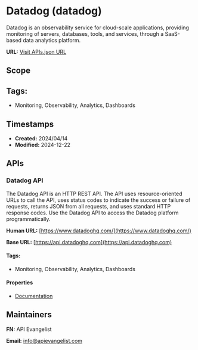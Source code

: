 # Datadog (datadog)
Datadog is an observability service for cloud-scale applications, providing monitoring of servers, databases, tools, and services, through a SaaS-based data analytics platform.

**URL:** [Visit APIs.json URL](https://raw.githubusercontent.com/api-search/infrastructure/main/_apis/pagerduty/apis.md)

## Scope


## Tags:

 - Monitoring, Observability, Analytics, Dashboards

## Timestamps

- **Created:** 2024/04/14 
- **Modified:** 2024-12-22 

## APIs

### Datadog API
The Datadog API is an HTTP REST API. The API uses resource-oriented URLs to call the API, uses status codes to indicate the success or failure of requests, returns JSON from all requests, and uses standard HTTP response codes. Use the Datadog API to access the Datadog platform programmatically.

**Human URL:** [https://www.datadoghq.com/](https://www.datadoghq.com/)

**Base URL:** [https://api.datadoghq.com](https://api.datadoghq.com)


#### Tags:

 - Monitoring, Observability, Analytics, Dashboards

#### Properties

- [Documentation](https://docs.datadoghq.com/api/latest/)

## Maintainers

**FN:** API Evangelist

**Email:** info@apievangelist.com

